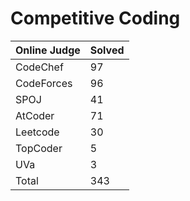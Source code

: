# Competitive Coding
|Online Judge|Solved|
|------ | ------|
|CodeChef | 97 |  
|CodeForces | 96 |  
|SPOJ | 41 |  
|AtCoder | 71 |  
|Leetcode | 30 |  
|TopCoder | 5 |  
|UVa | 3 |  
|Total | 343 |